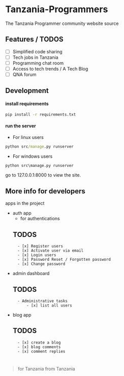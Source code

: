 # Tanzania-Programmers

The Tanzania Programmer community website source

## Features / TODOS

- [ ] Simplified code sharing
- [ ] Tech jobs in Tanzania
- [ ] Programming chat room
- [ ] Access to tech trends / A Tech Blog
- [ ] QNA forum

## Development

#### install requirements

```cmd
pip install -r requirements.txt
```

#### run the server

- For linux users
```cmd
python src/manage.py runserver
```

- For windows users
```cmd
python src\manage.py runserver
```

go to 127.0.0.1:8000 to view the site.


## More info for developers

apps in the project

- auth app
    - for authentications 
    ## TODOS
        - [x] Register users
        - [x] Activate user via email
        - [x] Login users
        - [x] Password Reset / Forgotten password
        - [x] Change password

- admin dashboard
    ## TODOS
        - Administrative tasks
            - [x] list all users 
- blog app
    ## TODOS
        - [x] create a blog
        - [x] blog comments
        - [x] comment replies

#

> for Tanzania from Tanzania 

#